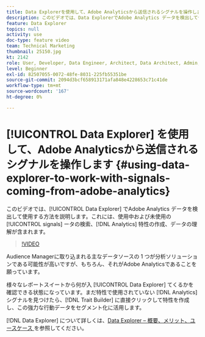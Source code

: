 ```yaml
---
title: Data Explorerを使用して、Adobe Analyticsから送信されるシグナルを操作します
description: このビデオでは、Data ExplorerでAdobe Analytics データを検出して使用する方法（使用中および未使用のシグナルの検索、Analytics 特性の作成、データの理解など）を説明します。
feature: Data Explorer
topics: null
activity: use
doc-type: feature video
team: Technical Marketing
thumbnail: 25150.jpg
kt: 2142
role: User, Developer, Data Engineer, Architect, Data Architect, Admin, Leader
level: Beginner
exl-id: 82507055-0072-48fe-8031-225fb55351be
source-git-commit: 2094d3bcf658913171afa848e4228653c71c41de
workflow-type: tm+mt
source-wordcount: '167'
ht-degree: 0%

---
```


# [!UICONTROL Data Explorer] を使用して、Adobe Analyticsから送信されるシグナルを操作します {#using-data-explorer-to-work-with-signals-coming-from-adobe-analytics}

このビデオでは、[!UICONTROL Data Explorer] でAdobe Analytics データを検出して使用する方法を説明します。これには、使用中および未使用の [!UICONTROL signals] ータの検索、[!DNL Analytics] 特性の作成、データの理解が含まれます。

>[!VIDEO](https://video.tv.adobe.com/v/25150/?quality=12)

Audience Managerに取り込まれる主なデータソースの 1 つが分析ソリューションである可能性が高いですが、もちろん、それがAdobe Analyticsであることを願っています。

様々なレポートスイートから何が入 [!UICONTROL Data Explorer] てくるかを確認できる状態になっています。まだ特性で使用されていない [!DNL Analytics] シグナルを見つけたら、[!DNL Trait Builder] に直接クリックして特性を作成し、この強力な行動データをセグメント化に活用します。

[!DNL Data Explorer] について詳しくは、[Data Explorer – 概要、メリット、ユースケース ](https://experienceleague.adobe.com/docs/audience-manager/user-guide/features/data-explorer/data-explorer-overview.html?lang=en) を参照してください。
